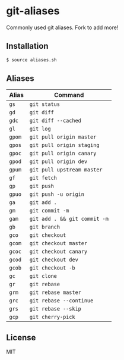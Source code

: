 
# git-aliases

Commonly used git aliases. Fork to add more!

## Installation

```bash
$ source aliases.sh
```

## Aliases

| Alias | Command |
|-------|---------|
| `gs`  | `git status` |
| `gd`  | `git diff` |
| `gdc`  | `git diff --cached` |
| `gl`  | `git log` |
| `gpom` | `git pull origin master` |
| `gpos` | `git pull origin staging` |
| `gpoc` | `git pull origin canary` |
| `gpod` | `git pull origin dev` |
| `gpum` | `git pull upstream master` |
| `gf` | `git fetch` |
| `gp`   | `git push` |
| `gpuo`   | `git push -u origin` |
| `ga`   | `git add .` |
| `gm`   | `git commit -m` |
| `gam`  | `git add . && git commit -m` |
| `gb`   | `git branch` |
| `gco`  | `git checkout` |
| `gcom`  | `git checkout master` |
| `gcoc`  | `git checkout canary` |
| `gcod`  | `git checkout dev` |
| `gcob`  | `git checkout -b` |
| `gc`  | `git clone` |
| `gr`  | `git rebase` |
| `grm`  | `git rebase master` |
| `grc`  | `git rebase --continue` |
| `grs`  | `git rebase --skip` |
| `gcp` | `git cherry-pick` |

## License

  MIT


